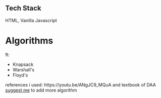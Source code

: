 ## Tech Stack
  HTML, Vanilla Javascript 
# Algorithms
ft: 
<ul>
<li>Knapsack</li>
<li>Warshall's</li> 
<li>Floyd's</li>
</ul>
references i used: https://youtu.be/ANgJC9_MQuA and textbook of DAA

<br>
<a href="mailto:rjibalaji@gmail.com">suggest me</a> to add more algorithm 
